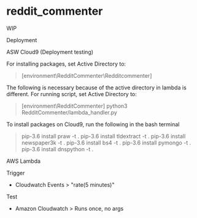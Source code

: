 # reddit_commenter

WIP

Deployment

ASW Cloud9 (Deployment testing)

For installing packages, set Active Directory to:
> [environment\RedditCommenter\Redditcommenter]

The following is necessary because of the active directory in lambda is different.
For running script, set Active Directory to:
> [environment\RedditCommenter]
> python3 RedditCommenter/lambda_handler.py

To install packages on Cloud9, run the following in the bash terminal
> pip-3.6 install praw -t .
> pip-3.6 install tldextract -t .
> pip-3.6 install newspaper3k -t .
> pip-3.6 install bs4 -t .
> pip-3.6 install pymongo -t .
> pip-3.6 install dnspython -t .

AWS Lambda

Trigger
- Cloudwatch Events > "rate(5 minutes)"

Test
- Amazon Cloudwatch > Runs once, no args
